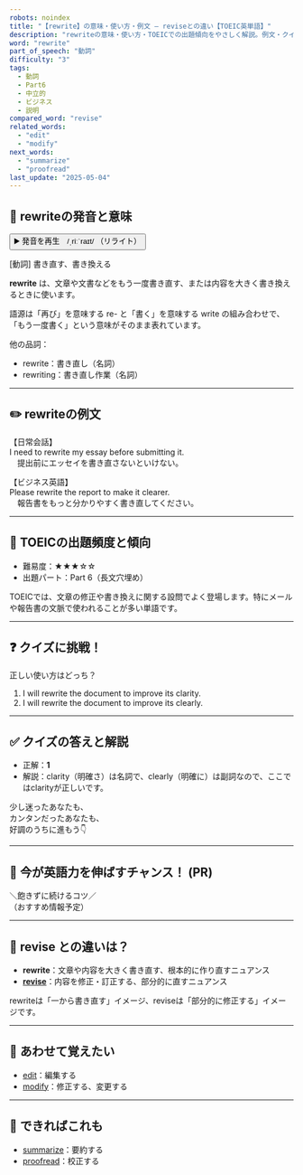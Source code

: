 ```yaml
---
robots: noindex
title: "【rewrite】の意味・使い方・例文 ― reviseとの違い【TOEIC英単語】"
description: "rewriteの意味・使い方・TOEICでの出題傾向をやさしく解説。例文・クイズ付きでreviseとの違いもわかりやすく学べます。"
word: "rewrite"
part_of_speech: "動詞"
difficulty: "3"
tags:
  - 動詞
  - Part6
  - 中立的
  - ビジネス
  - 説明
compared_word: "revise"
related_words:
  - "edit"
  - "modify"
next_words:
  - "summarize"
  - "proofread"
last_update: "2025-05-04"
---
```


## 🔰 rewriteの発音と意味

<button class="play-audio" onclick="playTTS('rewrite')">
  <span class="play-audio-main">
    ▶️ 発音を再生　/ˌriːˈraɪt/
  </span>
  <span class="play-audio-sub">
    （リライト）
  </span>
</button>

[動詞] 書き直す、書き換える

**rewrite** は、文章や文書などをもう一度書き直す、または内容を大きく書き換えるときに使います。

語源は「再び」を意味する re- と「書く」を意味する write の組み合わせで、「もう一度書く」という意味がそのまま表れています。

他の品詞：  
- rewrite：書き直し（名詞）
- rewriting：書き直し作業（名詞）

---

## ✏️ rewriteの例文

【日常会話】  
I need to rewrite my essay before submitting it.  
　提出前にエッセイを書き直さないといけない。

【ビジネス英語】  
Please rewrite the report to make it clearer.  
　報告書をもっと分かりやすく書き直してください。

---

## 🎯 TOEICの出題頻度と傾向

- 難易度：★★★☆☆
- 出題パート：Part 6（長文穴埋め）

TOEICでは、文章の修正や書き換えに関する設問でよく登場します。特にメールや報告書の文脈で使われることが多い単語です。

---

## ❓ クイズに挑戦！

正しい使い方はどっち？

1. I will rewrite the document to improve its clarity.  
2. I will rewrite the document to improve its clearly.

---

## ✅ クイズの答えと解説

- 正解：**1**
- 解説：clarity（明確さ）は名詞で、clearly（明確に）は副詞なので、ここではclarityが正しいです。

少し迷ったあなたも、  
カンタンだったあなたも、  
好調のうちに進もう👇️

---

## 🚀 今が英語力を伸ばすチャンス！ (PR)

<div class="info-center">
＼飽きずに続けるコツ／<br>  
（おすすめ情報予定）
</div>

---

## 🤔  revise との違いは？

- **rewrite**：文章や内容を大きく書き直す、根本的に作り直すニュアンス
- **[revise](/revise)**：内容を修正・訂正する、部分的に直すニュアンス

rewriteは「一から書き直す」イメージ、reviseは「部分的に修正する」イメージです。

---

## 🧩 あわせて覚えたい

- [edit](/edit)：編集する
- [modify](/modify)：修正する、変更する

---

## 📖 できればこれも

- [summarize](/summarize)：要約する
- [proofread](/proofread)：校正する

<!-- cvid: aid30_bid27 -->
